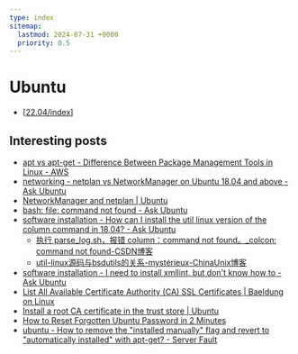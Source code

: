 ```yaml
---
type: index
sitemap:
  lastmod: 2024-07-31 +0000
  priority: 0.5
---
```


# Ubuntu

- [[22.04/index]]

## Interesting posts

- [apt vs apt-get - Difference Between Package Management Tools in Linux - AWS](https://aws.amazon.com/compare/the-difference-between-apt-and-apt-get/)
- [networking - netplan vs NetworkManager on Ubuntu 18.04 and above - Ask Ubuntu](https://askubuntu.com/questions/1122757/netplan-vs-networkmanager-on-ubuntu-18-04-and-above)
- [NetworkManager and netplan \| Ubuntu](https://ubuntu.com/core/docs/networkmanager/networkmanager-and-netplan)
- [bash: file: command not found - Ask Ubuntu](https://askubuntu.com/questions/881514/bash-file-command-not-found)
- [software installation - How can I install the util linux version of the column command in 18.04? - Ask Ubuntu](https://askubuntu.com/questions/1098248/how-can-i-install-the-util-linux-version-of-the-column-command-in-18-04)
  - [执行 parse_log.sh，报错 column：command not found。_colcon: command not found-CSDN博客](https://blog.csdn.net/weixin_49223207/article/details/108540409)
  - [util-linux源码与bsdutils的关系-mystérieux-ChinaUnix博客](http://blog.chinaunix.net/uid-20587169-id-1919220.html)
- [software installation - I need to install xmllint, but don't know how to - Ask Ubuntu](https://askubuntu.com/questions/1382254/i-need-to-install-xmllint-but-dont-know-how-to)
- [List All Available Certificate Authority (CA) SSL Certificates \| Baeldung on Linux](https://www.baeldung.com/linux/list-ca-ssl-certificates#1-using-etcsslcertsca-certificatescrt)
- [Install a root CA certificate in the trust store \| Ubuntu](https://ubuntu.com/server/docs/install-a-root-ca-certificate-in-the-trust-store)
- [How to Reset Forgotten Ubuntu Password in 2 Minutes](https://itsfoss.com/how-to-hack-ubuntu-password/)
- [ubuntu - How to remove the "installed manually" flag and revert to "automatically installed" with apt-get? - Server Fault](https://serverfault.com/questions/87933/how-to-remove-the-installed-manually-flag-and-revert-to-automatically-install)

[//begin]: # "Autogenerated link references for markdown compatibility"
[22.04/index]: 22.04/index.md "Ubuntu 22.04 LTS (Jammy Jellyfish)"
[//end]: # "Autogenerated link references"
